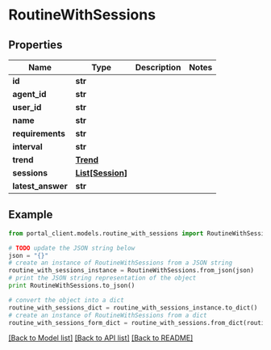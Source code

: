 # RoutineWithSessions


## Properties
Name | Type | Description | Notes
------------ | ------------- | ------------- | -------------
**id** | **str** |  | 
**agent_id** | **str** |  | 
**user_id** | **str** |  | 
**name** | **str** |  | 
**requirements** | **str** |  | 
**interval** | **str** |  | 
**trend** | [**Trend**](Trend.md) |  | 
**sessions** | [**List[Session]**](Session.md) |  | 
**latest_answer** | **str** |  | 

## Example

```python
from portal_client.models.routine_with_sessions import RoutineWithSessions

# TODO update the JSON string below
json = "{}"
# create an instance of RoutineWithSessions from a JSON string
routine_with_sessions_instance = RoutineWithSessions.from_json(json)
# print the JSON string representation of the object
print RoutineWithSessions.to_json()

# convert the object into a dict
routine_with_sessions_dict = routine_with_sessions_instance.to_dict()
# create an instance of RoutineWithSessions from a dict
routine_with_sessions_form_dict = routine_with_sessions.from_dict(routine_with_sessions_dict)
```
[[Back to Model list]](../README.md#documentation-for-models) [[Back to API list]](../README.md#documentation-for-api-endpoints) [[Back to README]](../README.md)


